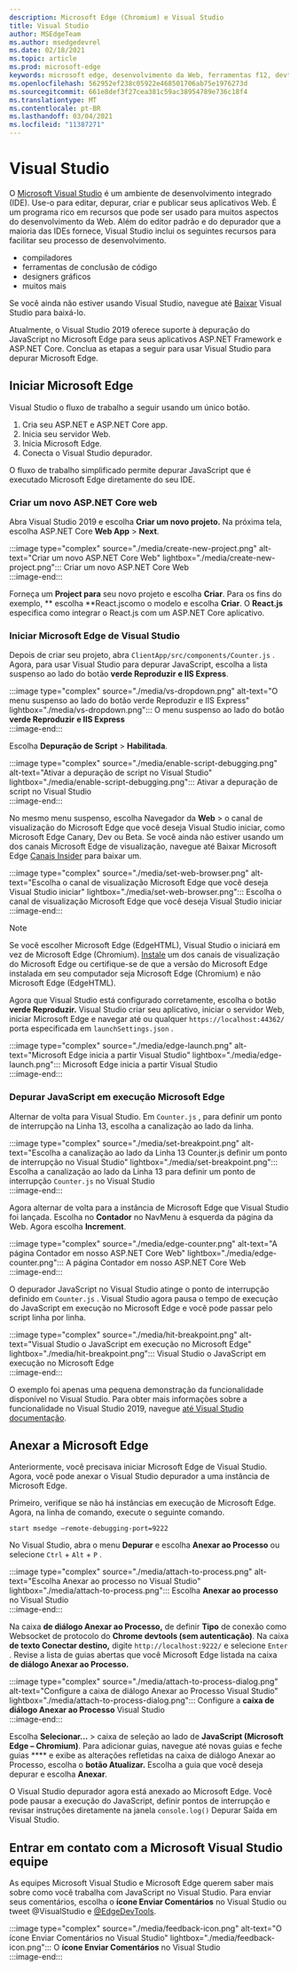 ```yaml
---
description: Microsoft Edge (Chromium) e Visual Studio
title: Visual Studio
author: MSEdgeTeam
ms.author: msedgedevrel
ms.date: 02/18/2021
ms.topic: article
ms.prod: microsoft-edge
keywords: microsoft edge, desenvolvimento da Web, ferramentas f12, devtools, vs, visual studio, depurador
ms.openlocfilehash: 562952ef238c05922e468501706ab75e1976273d
ms.sourcegitcommit: 661e8def3f27cea381c59ac38954789e736c18f4
ms.translationtype: MT
ms.contentlocale: pt-BR
ms.lasthandoff: 03/04/2021
ms.locfileid: "11387271"
---
```

# <a name="visual-studio"></a>Visual Studio  

O [Microsoft Visual Studio][MicrosoftVisualstudioVs] é um ambiente de desenvolvimento integrado \(IDE\).   Use-o para editar, depurar, criar e publicar seus aplicativos Web.  É um programa rico em recursos que pode ser usado para muitos aspectos do desenvolvimento da Web.  Além do editor padrão e do depurador que a maioria das IDEs fornece, Visual Studio inclui os seguintes recursos para facilitar seu processo de desenvolvimento.  

*   compiladores  
*   ferramentas de conclusão de código  
*   designers gráficos  
*   muitos mais  
    
Se você ainda não estiver usando Visual Studio, navegue até [Baixar][MicrosoftVisualstudioDownloads] Visual Studio para baixá-lo.  

Atualmente, o Visual Studio 2019 oferece suporte à depuração do JavaScript no Microsoft Edge para seus aplicativos ASP.NET Framework e ASP.NET Core.  Conclua as etapas a seguir para usar Visual Studio para depurar Microsoft Edge.  

## <a name="launch-microsoft-edge"></a>Iniciar Microsoft Edge  

Visual Studio o fluxo de trabalho a seguir usando um único botão.  

1.  Cria seu ASP.NET e ASP.NET Core app.  
1.  Inicia seu servidor Web.  
1.  Inicia Microsoft Edge.  
1.  Conecta o Visual Studio depurador.  
    
O fluxo de trabalho simplificado permite depurar JavaScript que é executado Microsoft Edge diretamente do seu IDE.  

### <a name="create-a-new-aspnet-core-web-app"></a>Criar um novo ASP.NET Core web  

Abra Visual Studio 2019 e escolha **Criar um novo projeto.**  Na próxima tela, escolha ASP.NET Core **Web App**  >  **Next**.  

:::image type="complex" source="./media/create-new-project.png" alt-text="Criar um novo ASP.NET Core Web" lightbox="./media/create-new-project.png":::
   Criar um novo ASP.NET Core Web  
:::image-end:::  

Forneça um **Project para** seu novo projeto e escolha **Criar**.  Para os fins do exemplo, ** escolha **React.jscomo o modelo e escolha **Criar**.  O **React.js** especifica como integrar o React.js com um ASP.NET Core aplicativo.  

### <a name="launch-microsoft-edge-from-visual-studio"></a>Iniciar Microsoft Edge de Visual Studio  

Depois de criar seu projeto, abra `ClientApp/src/components/Counter.js` .  Agora, para usar Visual Studio para depurar JavaScript, escolha a lista suspenso ao lado do botão **verde Reproduzir** **e IIS Express**.  

:::image type="complex" source="./media/vs-dropdown.png" alt-text="O menu suspenso ao lado do botão verde Reproduzir e IIS Express" lightbox="./media/vs-dropdown.png":::
   O menu suspenso ao lado do botão **verde Reproduzir** **e IIS Express**  
:::image-end:::  

Escolha **Depuração de Script**  >  **Habilitada**.  

:::image type="complex" source="./media/enable-script-debugging.png" alt-text="Ativar a depuração de script no Visual Studio" lightbox="./media/enable-script-debugging.png":::
   Ativar a depuração de script no Visual Studio  
:::image-end:::  

No mesmo menu suspenso, escolha Navegador da **Web** > o canal de visualização do Microsoft Edge que você deseja Visual Studio iniciar, como Microsoft Edge Canary, Dev ou Beta.  Se você ainda não estiver usando um dos canais Microsoft Edge de visualização, navegue até Baixar Microsoft Edge [Canais Insider][MicrosoftedgeinsiderDownload] para baixar um.  

:::image type="complex" source="./media/set-web-browser.png" alt-text="Escolha o canal de visualização Microsoft Edge que você deseja Visual Studio iniciar" lightbox="./media/set-web-browser.png":::
   Escolha o canal de visualização Microsoft Edge que você deseja Visual Studio iniciar  
:::image-end:::  

> [!NOTE]
> Se você escolher Microsoft Edge \(EdgeHTML\), Visual Studio o iniciará em vez de Microsoft Edge \(Chromium\).  [Instale][MicrosoftedgeinsiderDownload] um dos canais de visualização do Microsoft Edge ou certifique-se de que a versão do Microsoft Edge instalada em seu computador seja Microsoft Edge \(Chromium\) e não Microsoft Edge \(EdgeHTML\).  

Agora que Visual Studio está configurado corretamente, escolha o botão **verde Reproduzir.**  Visual Studio criar seu aplicativo, iniciar o servidor Web, iniciar Microsoft Edge e navegar até ou qualquer `https://localhost:44362/` porta especificada em `launchSettings.json` .  

:::image type="complex" source="./media/edge-launch.png" alt-text="Microsoft Edge inicia a partir Visual Studio" lightbox="./media/edge-launch.png":::
   Microsoft Edge inicia a partir Visual Studio  
:::image-end:::  

### <a name="debug-javascript-running-in-microsoft-edge"></a>Depurar JavaScript em execução Microsoft Edge  

Alternar de volta para Visual Studio.  Em `Counter.js` , para definir um ponto de interrupção na Linha 13, escolha a canalização ao lado da linha.  

:::image type="complex" source="./media/set-breakpoint.png" alt-text="Escolha a canalização ao lado da Linha 13 Counter.js definir um ponto de interrupção no Visual Studio" lightbox="./media/set-breakpoint.png":::
   Escolha a canalização ao lado da Linha 13 para definir um ponto de interrupção `Counter.js` no Visual Studio  
:::image-end:::  

Agora alternar de volta para a instância de Microsoft Edge que Visual Studio foi lançada.  Escolha no **Contador** no NavMenu à esquerda da página da Web.  Agora escolha **Increment**.  

:::image type="complex" source="./media/edge-counter.png" alt-text="A página Contador em nosso ASP.NET Core Web" lightbox="./media/edge-counter.png":::
   A página Contador em nosso ASP.NET Core Web  
:::image-end:::  

O depurador JavaScript no Visual Studio atinge o ponto de interrupção definido em `Counter.js` .  Visual Studio agora pausa o tempo de execução do JavaScript em execução no Microsoft Edge e você pode passar pelo script linha por linha.  

:::image type="complex" source="./media/hit-breakpoint.png" alt-text="Visual Studio o JavaScript em execução no Microsoft Edge" lightbox="./media/hit-breakpoint.png":::
   Visual Studio o JavaScript em execução no Microsoft Edge  
:::image-end:::  

O exemplo foi apenas uma pequena demonstração da funcionalidade disponível no Visual Studio.  Para obter mais informações sobre a funcionalidade no Visual Studio 2019, navegue [até Visual Studio documentação][VisualStudioWindowsIndex].  

## <a name="attach-to-microsoft-edge"></a>Anexar a Microsoft Edge  

Anteriormente, você precisava iniciar Microsoft Edge de Visual Studio.  Agora, você pode anexar o Visual Studio depurador a uma instância de Microsoft Edge.  

Primeiro, verifique se não há instâncias em execução de Microsoft Edge.  Agora, na linha de comando, execute o seguinte comando.  

```console
start msedge –remote-debugging-port=9222
```  

No Visual Studio, abra o menu **Depurar** e escolha **Anexar ao Processo** ou selecione `Ctrl` + `Alt` + `P` .  

:::image type="complex" source="./media/attach-to-process.png" alt-text="Escolha Anexar ao processo no Visual Studio" lightbox="./media/attach-to-process.png":::
   Escolha **Anexar ao processo** no Visual Studio  
:::image-end:::  

Na caixa **de diálogo Anexar ao Processo,** de definir **Tipo** de conexão como Websocket de protocolo do **Chrome devtools (sem autenticação)**.  Na caixa **de texto Conectar destino,** digite `http://localhost:9222/` e selecione `Enter` .  Revise a lista de guias abertas que você Microsoft Edge listada na caixa **de diálogo Anexar ao Processo.**  

:::image type="complex" source="./media/attach-to-process-dialog.png" alt-text="Configure a caixa de diálogo Anexar ao Processo Visual Studio" lightbox="./media/attach-to-process-dialog.png":::
   Configure a **caixa de diálogo Anexar ao Processo** Visual Studio  
:::image-end:::  

Escolha **Selecionar...** > caixa de seleção ao lado de **JavaScript (Microsoft Edge – Chromium)**.  Para adicionar guias, navegue até novas guias e feche guias **** e exibe as alterações refletidas na caixa de diálogo Anexar ao Processo, escolha o **botão Atualizar.**  Escolha a guia que você deseja depurar e escolha **Anexar**.  

O Visual Studio depurador agora está anexado ao Microsoft Edge.  Você pode pausar a execução do JavaScript, definir pontos de interrupção e revisar instruções diretamente na janela `console.log()` Depurar Saída em Visual Studio.  

## <a name="getting-in-touch-with-the-microsoft-visual-studio-team"></a>Entrar em contato com a Microsoft Visual Studio equipe  

As equipes Microsoft Visual Studio e Microsoft Edge querem saber mais sobre como você trabalha com JavaScript no Visual Studio.  Para enviar seus comentários, escolha o **ícone Enviar Comentários** no Visual Studio ou tweet @VisualStudio e [@EdgeDevTools][TwitterIntentTweetViualstudioEdgdevtools].  

:::image type="complex" source="./media/feedback-icon.png" alt-text="O ícone Enviar Comentários no Visual Studio" lightbox="./media/feedback-icon.png":::
   O **ícone Enviar Comentários** no Visual Studio  
:::image-end:::  

<!-- links -->  

[VisualStudioWindowsIndex]: /visualstudio/windows/index "Visual Studio documentação | Microsoft Docs"  

[MicrosoftVisualstudioDownloads]: https://visualstudio.microsoft.com/downloads "Baixar Visual Studio"  
[MicrosoftVisualstudioVs]: https://visualstudio.microsoft.com/vs "Visual Studio IDE"  

[MicrosoftedgeinsiderDownload]: https://www.microsoftedgeinsider.com/download "Baixar o Microsoft Edge Insider Channels"  

[TwitterIntentTweetViualstudioEdgdevtools]: https://twitter.com/intent/tweet?text=@VisualStudio+@EdgeDevTools "Tweet para @VisualStudio e @EdgeDevTools | Twitter"  
